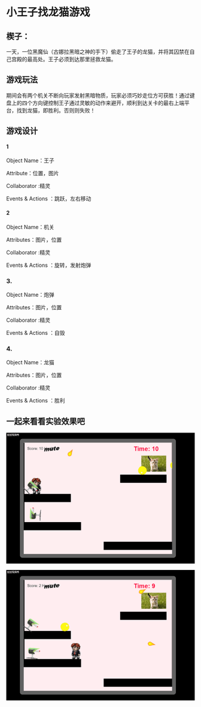 # 小王子找龙猫游戏


## 楔子：

一天，一位黑魔仙（古娜拉黑暗之神的手下）偷走了王子的龙猫，并将其囚禁在自己宫殿的最高处。王子必须到达那里拯救龙猫。

## 游戏玩法

期间会有两个机关不断向玩家发射黑暗物质，玩家必须巧妙走位方可获胜！通过键盘上的四个方向键控制王子通过灵敏的动作来避开，顺利到达关卡的最右上端平台，找到龙猫，即胜利。否则则失败！

## 游戏设计

#### 1

Object Name：王子

 Attribute：位置，图片

 Collaborator :精灵

  Events & Actions ：跳跃，左右移动 

#### 2

Object Name：机关

Attributes：图片，位置

Collaborator :精灵

Events & Actions ：旋转，发射炮弹

### 3.

Object Name：炮弹

Attributes：图片，位置

Collaborator :精灵

Events & Actions ：自毁

### 4.

Object Name：龙猫

Attributes：图片，位置

Collaborator :精灵

Events & Actions ：胜利

## 一起来看看实验效果吧

![](/images/成功.gif)

![](/images/失败.gif)


